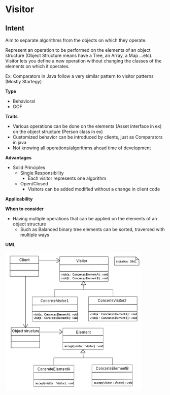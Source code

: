 # Visitor
## Intent
Aim to separate algorithms from the objects on which they operate.

Represent an operation to be performed on the elements of an object structure (Object Structure means have a Tree, an Array, a Map ...etc). 
Visitor lets you define a new operation without changing the classes of the elements on which it operates. 


Ex: Comparators in Java follow a very similar pattern to visitor patterns (Mostly Startegy)

**Type**

- Behavioral 
- GOF 


**Traits**

- Various operations can be done on the elements (Asset interface in ex) on the object structure (Person class in ex)
- Customized behavior can be introduced by clients, just as Comparators in java 
- Not knowing all operations/algorithms ahead time of development


**Advantages**

- Solid Principles
  - Single Responsibility
    - Each visitor represents one algorithm
  - Open/Closed
    - Visitors can be added modified without a change in client code


**Applicability**



**When to consider**

- Having multiple operations that can be applied on the elements of an object structure 
  - Such as Balanced binary tree elements can be sorted, traversed with multiple ways 


**UML**

![Visitor UML Diagram 2](./src/main/resources/uml1.png)
